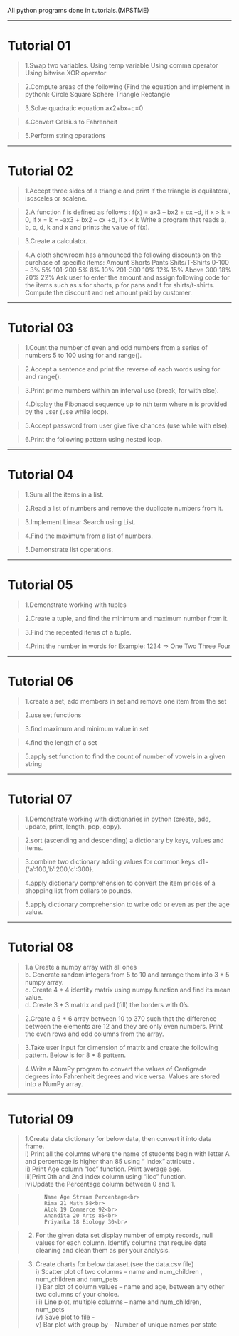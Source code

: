 All python programs done in tutorials.(MPSTME)

-----------------------------------------------------------------------------------------------------------------------------------------------------------
# **Tutorial 01**

>1.Swap two variables. 
>  Using temp variable 
>  Using comma operator 
>  Using bitwise XOR operator 

>2.Compute areas of the following (Find the equation and implement in python): 
>  Circle 
>  Square 
>  Sphere 
>  Triangle 
>  Rectangle 
  
>3.Solve quadratic equation ax2+bx+c=0 

>4.Convert Celsius to Fahrenheit 

>5.Perform string operations 

-----------------------------------------------------------------------------------------------------------------------------------------------------------
# **Tutorial 02**

>1.Accept three sides of a triangle and print if the triangle is equilateral, isosceles or scalene.

>2.A function f is defined as follows :
>f(x) = ax3 – bx2 + cx –d, if x > k
>= 0, if x = k
>= -ax3 + bx2 – cx +d, if x < k
>Write a program that reads a, b, c, d, k and x and prints the value of f(x).

>3.Create a calculator.

>4.A cloth showroom has announced the following discounts on the purchase of specific items:
>Amount Shorts Pants Shits/T-Shirts
>0-100 – 3% 5%
>101-200 5% 8% 10%
>201-300 10% 12% 15%
>Above 300 18% 20% 22%
>Ask user to enter the amount and assign following code for the items such as s for shorts, p for pans and t for shirts/t-shirts.
>Compute the discount and net amount paid by customer.

-----------------------------------------------------------------------------------------------------------------------------------------------------------
# **Tutorial 03**

>1.Count the number of even and odd numbers from a series of numbers 5 to 100 using for and range().

>2.Accept a sentence and print the reverse of each words using for and range().

>3.Print prime numbers within an interval use (break, for with else).

>4.Display the Fibonacci sequence up to nth term where n is provided by the user (use while loop).

>5.Accept password from user give five chances (use while with else).

>6.Print the following pattern using nested loop.

-----------------------------------------------------------------------------------------------------------------------------------------------------------
# **Tutorial 04**

>1.Sum all the items in a list.

>2.Read a list of numbers and remove the duplicate numbers from it.

>3.Implement Linear Search using List.

>4.Find the maximum from a list of numbers.

>5.Demonstrate list operations.

-----------------------------------------------------------------------------------------------------------------------------------------------------------
# **Tutorial 05**

>1.Demonstrate working with tuples

>2.Create a tuple, and find the minimum and maximum number from it.

>3.Find the repeated items of a tuple.

>4.Print the number in words for Example: 1234 => One Two Three Four

-----------------------------------------------------------------------------------------------------------------------------------------------------------
# **Tutorial 06**

>1.create a set, add members in set and remove one item from the set

>2.use set functions

>3.find maximum and minimum value in set

>4.find the length of a set

>5.apply set function to find the count of number of vowels in a given string

-----------------------------------------------------------------------------------------------------------------------------------------------------------
# **Tutorial 07**

>1.Demonstrate working with dictionaries in python (create, add, update, print, length, pop, copy).

>2.sort (ascending and descending) a dictionary by keys, values and items.

>3.combine two dictionary adding values for common keys. d1={‘a’:100,’b’:200,'c':300}.

>4.apply dictionary comprehension to convert the item prices of a shopping list from dollars to pounds.

>5.apply dictionary comprehension to write odd or even as per the age value.

-----------------------------------------------------------------------------------------------------------------------------------------------------------
# **Tutorial 08**

>1.a Create a numpy array with all ones<br>
>  b. Generate random integers from 5 to 10 and arrange them into 3 * 5 numpy array.<br>
>  c. Create 4 * 4 identity matrix using numpy function and find its mean value.<br>
>  d. Create 3 * 3 matrix and pad (fill) the borders with 0’s.<br>

>2.Create a 5 * 6 array between 10 to 370 such that the difference between the elements are 12 and they are only even numbers. Print the even rows and odd columns from the array.

>3.Take user input for dimension of matrix and create the following pattern. Below is for 8 * 8 pattern.

>4.Write a NumPy program to convert the values of Centigrade degrees into Fahrenheit degrees and vice versa. Values are stored into a NumPy array.


-----------------------------------------------------------------------------------------------------------------------------------------------------------
# **Tutorial 09**

>1.Create data dictionary for below data, then convert it into data frame.<br>
>   i) Print all the columns where the name of students begin with letter A and percentage is higher than 85 using “ index” attribute .<br>
>   ii) Print Age column “loc” function. Print average age.<br>
>   iii)Print 0th and 2nd index column using “iloc” function.<br>
>   iv)Update the Percentage column between 0 and 1.<br>

>           Name Age Stream Percentage<br>
>           Rima 21 Math 58<br>
>           Alok 19 Commerce 92<br>
>           Anandita 20 Arts 85<br>
>           Priyanka 18 Biology 30<br>

>2. For the given data set display number of empty records, null values for each column. Identify columns that require data cleaning and clean them as per your analysis.

>3. Create charts for below dataset.(see the data.csv file)<br>
>   i) Scatter plot of two columns – name and num_children , num_children and num_pets<br>
>   ii) Bar plot of column values – name and age, between any other two columns of your choice.<br>
>   iii) Line plot, multiple columns – name and num_children, num_pets<br>
>   iv) Save plot to file -<br>
>   v) Bar plot with group by – Number of unique names per state<br>
